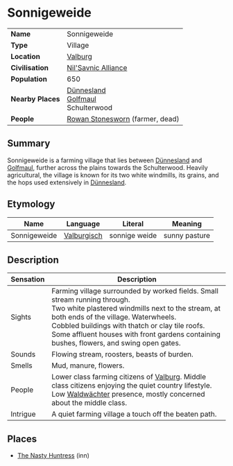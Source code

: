 # Sonnigeweide

|||
| --- | --- |
| **Name** | Sonnigeweide | place.4
| **Type** | Village |
| **Location** | [Valburg](../../../civilisations/nilsavnic-alliance/states/valburg.md) |
| **Civilisation** | [Nil'Savnic Alliance](../../../civilisations/nilsavnic-alliance/nilsavnic-alliance.md) |
| **Population** | 650 |
| **Nearby Places** | [Dünnesland](../towns/dunnesland.md)<br>[Golfmaul](../towns/golfmaul.md)<br>Schulterwood |
| **People** | [Rowan Stonesworn](../../../characters/rowan-stonesworn.md) (farmer, dead) |

## Summary

Sonnigeweide is a farming village that lies between [Dünnesland](../towns/dunnesland.md) and [Golfmaul](../towns/golfmaul.md), further across the plains towards the Schulterwood. Heavily agricultural, the village is known for its two white windmills, its grains, and the hops used extensively in [Dünnesland](../towns/dunnesland.md). 

## Etymology

| Name | Language | Literal | Meaning | 
| --- | --- | --- | --- |
| Sonnigeweide | [Valburgisch](../../../languages/valburgisch.md) | sonnige weide | sunny pasture |

## Description

| Sensation | Description |
| ---- | --- |
| Sights | Farming village surrounded by worked fields. Small stream running through.<br>Two white plastered windmills next to the stream, at both ends of the village. Waterwheels.<br>Cobbled buildings with thatch or clay tile roofs. Some affluent houses with front gardens containing bushes, flowers, and swing open gates. |
| Sounds | Flowing stream, roosters, beasts of burden. |
| Smells | Mud, manure, flowers. |
| People | Lower class farming citizens of [Valburg](../../../civilisations/nilsavnic-alliance/states/valburg.md). Middle class citizens enjoying the quiet country lifestyle. Low [Waldwächter](../../../organisations/guards/waldwachter.md) presence, mostly concerned about the middle class. |
| Intrigue | A quiet farming village a touch off the beaten path. |

## Places

- [The Nasty Huntress](../../buildings/inns-taverns/the-nasty-huntress.md) (inn)
